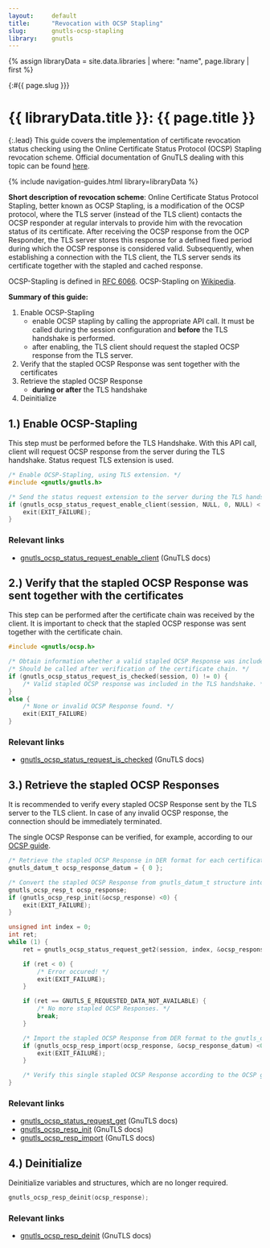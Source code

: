 ```yaml
---
layout:     default
title:      "Revocation with OCSP Stapling"
slug:       gnutls-ocsp-stapling
library:    gnutls
---
```


{% assign libraryData = site.data.libraries | where: "name", page.library | first %}
<div class="section"><div class="container" markdown="1">

{:#{{ page.slug }}}

# {{ libraryData.title }}: {{ page.title }}

{:.lead}
This guide covers the implementation of certificate revocation status checking using the Online Certificate Status Protocol (OCSP) Stapling revocation scheme. Official documentation of GnuTLS dealing with this topic can be found [here](https://www.gnutls.org/manual/gnutls.html#OCSP-stapling).

{% include navigation-guides.html library=libraryData %}

</div></div>
<div class="section"><div class="container" markdown="1">

**Short description of revocation scheme**: Online Certificate Status Protocol Stapling, better known as OCSP Stapling, is a modification of the OCSP protocol, where the TLS server (instead of the TLS client) contacts the OCSP responder at regular intervals to provide him with the revocation status of its certificate. After receiving the OCSP response from the OCP Responder, the TLS server stores this response for a defined fixed period during which the OCSP response is considered valid. Subsequently, when establishing a connection with the TLS client, the TLS server sends its certificate together with the stapled and cached response.

OCSP-Stapling is defined in [RFC 6066](https://www.rfc-editor.org/info/rfc6066).
OCSP-Stapling on [Wikipedia](https://en.wikipedia.org/wiki/OCSP_stapling).

**Summary of this guide:**

1. Enable OCSP-Stapling
   - enable OCSP stapling by calling the appropriate API call. It must be called during the session configuration and **before** the TLS handshake is performed.
   - after enabling, the TLS client should request the stapled OCSP response from the TLS server.
2. Verify that the stapled OCSP Response was sent together with the certificates
3. Retrieve the stapled OCSP Response
   - **during or after** the TLS handshake
4. Deinitialize

</div></div>
<div class="section"><div class="container" markdown="1">

## 1.) Enable OCSP-Stapling

This step must be performed before the TLS Handshake. With this API call, client will request OCSP response from the server during the TLS handshake. Status request TLS extension is used.

```c
/* Enable OCSP-Stapling, using TLS extension. */
#include <gnutls/gnutls.h>

/* Send the status request extension to the server during the TLS handshake. */
if (gnutls_ocsp_status_request_enable_client(session, NULL, 0, NULL) < 0) {
    exit(EXIT_FAILURE);
}
```

### Relevant links

- [gnutls_ocsp_status_request_enable_client](https://www.gnutls.org/manual/gnutls.html#index-gnutls_005focsp_005fstatus_005frequest_005fenable_005fclient) (GnuTLS docs)

</div></div>
<div class="section"><div class="container" markdown="1">

## 2.) Verify that the stapled OCSP Response was sent together with the certificates

This step can be performed after the certificate chain was received by the client. It is important to check that the stapled OCSP response was sent together with the certificate chain.

```c
#include <gnutls/ocsp.h>

/* Obtain information whether a valid stapled OCSP Response was included during the TLS handshake. */
/* Should be called after verification of the certificate chain. */
if (gnutls_ocsp_status_request_is_checked(session, 0) != 0) {
    /* Valid stapled OCSP response was included in the TLS handshake. */
}
else {
    /* None or invalid OCSP Response found. */
    exit(EXIT_FAILURE)
}
```

### Relevant links

- [gnutls_ocsp_status_request_is_checked](https://www.gnutls.org/manual/gnutls.html#index-gnutls_005focsp_005fstatus_005frequest_005fis_005fchecked) (GnuTLS docs)

</div></div>
<div class="section"><div class="container" markdown="1">

## 3.) Retrieve the stapled OCSP Responses

It is recommended to verify every stapled OCSP Response sent by the TLS server to the TLS client. In case of any invalid OCSP response, the connection should be immediately terminated.

The single OCSP Response can be verified, for example, according to our [OCSP guide](https://x509errors.org/guides/gnutls-ocsp).

```c
/* Retrieve the stapled OCSP Response in DER format for each certificate from the chain. */
gnutls_datum_t ocsp_response_datum = { 0 };

/* Convert the stapled OCSP Response from gnutls_datum_t structure into gnutls_ocsp_resp_t structure. */
gnutls_ocsp_resp_t ocsp_response;
if (gnutls_ocsp_resp_init(&ocsp_response) <0) {
    exit(EXIT_FAILURE);
}

unsigned int index = 0;
int ret;
while (1) {
    ret = gnutls_ocsp_status_request_get2(session, index, &ocsp_response_datum);

    if (ret < 0) {
        /* Error occured! */
        exit(EXIT_FAILURE);
    }

    if (ret == GNUTLS_E_REQUESTED_DATA_NOT_AVAILABLE) {
        /* No more stapled OCSP Responses. */
        break;
    }

    /* Import the stapled OCSP Response from DER format to the gnutls_ocsp_resp_t structure. */
    if (gnutls_ocsp_resp_import(ocsp_response, &ocsp_response_datum) <0) {
        exit(EXIT_FAILURE);
    }

    /* Verify this single stapled OCSP Response according to the OCSP guide we have covered. */
}
```

### Relevant links

- [gnutls_ocsp_status_request_get](https://www.gnutls.org/manual/gnutls.html#index-gnutls_005focsp_005fstatus_005frequest_005fget) (GnuTLS docs)
- [gnutls_ocsp_resp_init](https://www.gnutls.org/manual/gnutls.html#index-gnutls_005focsp_005fresp_005finit) (GnuTLS docs)
- [gnutls_ocsp_resp_import](https://www.gnutls.org/manual/gnutls.html#index-gnutls_005focsp_005fresp_005fimport) (GnuTLS docs)

</div></div>
<div class="section"><div class="container" markdown="1">

## 4.) Deinitialize

Deinitialize variables and structures, which are no longer required.

```c
gnutls_ocsp_resp_deinit(ocsp_response);
```

### Relevant links

- [gnutls_ocsp_resp_deinit](https://www.gnutls.org/manual/gnutls.html#index-gnutls_005focsp_005fresp_005fdeinit) (GnuTLS docs)
